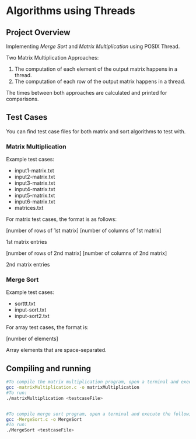 # Algorithms using Threads

## Project Overview

Implementing *Merge Sort* and *Matrix Multiplication* using POSIX Thread.


Two Matrix Multiplication Approaches:

1. The computation of each element of the output matrix happens in a thread.
2. The computation of each row of the output matrix happens in a thread.

The times between both approaches are calculated and printed for comparisons. 

## Test Cases 

You can find test case files for both matrix and sort algorithms to test with.

### Matrix Multiplication

Example test cases: 
- input1-matrix.txt
- input2-matrix.txt
- input3-matrix.txt
- input4-matrix.txt
- input5-matrix.txt
- input6-matrix.txt
- matrices.txt

For matrix test cases, the format is as follows:

[number of rows of 1st matrix] [number of columns of 1st matrix]

1st matrix entries

[number of rows of 2nd matrix] [number of columns of 2nd matrix]

2nd matrix entries

### Merge Sort

Example test cases: 
- sorttt.txt
- input-sort.txt
- input-sort2.txt

For array test cases, the format is:

[number of elements]

Array elements that are space-separated.

## Compiling and running
```bash
#To compile the matrix multiplication program, open a terminal and execute the following commands:
gcc -matrixMultiplication.c -o matrixMultiplication
#To run:
./matrixMultiplication <testcaseFile>


#To compile merge sort program, open a terminal and execute the following commands:
gcc -MergeSort.c -o MergeSort
#To run:
./MergeSort <testcaseFile>
